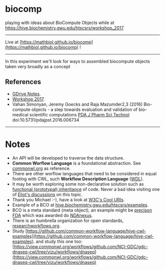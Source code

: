# biocomp
playing with ideas about BioCompute Objects while at https://hive.biochemistry.gwu.edu/htscsrs/workshop_2017

___
Live at [https://mathbiol.github.io/biocomp](https://mathbiol.github.io/biocomp) ! 
___

In this experiment we'll look for ways to assembled biocompute objects taken very broadly as a concept 

## References

* [GDrive Notes](https://drive.google.com/drive/u/0/folders/0BwwZEXS3GesiMkwtb21ONUJmaDg).
* [Workshop 2017](https://hive.biochemistry.gwu.edu/htscsrs/workshop_2017).
* Vahan Simonyan, Jeremy Goecks and Raja Mazumder2,3 (2016) Bio-compute objects - a step towards evaluation and validation of bio-medical scientific computations
[PDA J Pharm Sci Technol](http://journal.pda.org/content/early/2016/12/13/pdajpst.2016.006734.short?related-urls=yes&legid=pdajpst;pdajpst.2016.006734v1) doi:10.5731/pdajpst.2016.006734

___

# Notes

* An API will be developed to traverse the data structure.
* **Common Worflow Language** is a foundational abstraction. See [commonwl.org](http://www.commonwl.org) as reference.
* There are other worflow languages that need to be considered in equal footing with CWL, such **Workflow Description Language** ([WDL](https://github.com/broadinstitute/wdl)).
* It may be worth exploring some non-declarative solution such as [functional (prototypal) inheritance](http://javascript.crockford.com/prototypal.html) of code. Never a bad idea visiting one of [Eliot's discussions](https://medium.com/javascript-scene/3-different-kinds-of-prototypal-inheritance-es6-edition-32d777fa16c9#.vuoa4efxz) on this topic.
* Thank you Michael :-), have a look at [W3C's Cool URIs](https://www.w3.org/TR/cooluris/).
* Example of a BCO at [hive.biochemistry.gwu.edu/htscsrs/examples](https://hive.biochemistry.gwu.edu/htscsrs/examples).
* BCO is a meta standard (meta object), an example might be [precison FDA](http://blog.dnanexus.com/2015-08-05-precisionfda-a-community-approach-for-submitting-evaluating-diagnostic-tests/) which was awarded do [NDAnexus](https://www.dnanexus.com).
* There is an humbrella organization for open standards, [researchworkflows.org](http://researchworkflows.org).
* Study [https://github.com/common-workflow-language/hive-cwl-examples](https://github.com/common-workflow-language/hive-cwl-examples).
and study this one too: [https://view.commonwl.org/workflows/github.com/NCI-GDC/gdc-dnaseq-cwl/tree/vizu/workflows/dnaseq](https://view.commonwl.org/workflows/github.com/NCI-GDC/gdc-dnaseq-cwl/tree/vizu/workflows/dnaseq)
